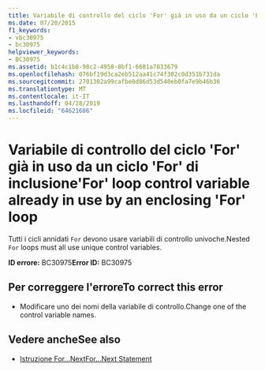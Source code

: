 ```yaml
---
title: Variabile di controllo del ciclo 'For' già in uso da un ciclo 'For' di inclusione
ms.date: 07/20/2015
f1_keywords:
- vbc30975
- bc30975
helpviewer_keywords:
- BC30975
ms.assetid: b1c4c1b8-98c2-4958-8bf1-6681a7833679
ms.openlocfilehash: 076bf19d3ca2eb512aa41c74f302c0d351b731da
ms.sourcegitcommit: 2701302a99cafbe0d86d53d540eb0fa7e9b46b36
ms.translationtype: MT
ms.contentlocale: it-IT
ms.lasthandoff: 04/28/2019
ms.locfileid: "64621686"
---
```

# <a name="for-loop-control-variable-already-in-use-by-an-enclosing-for-loop"></a><span data-ttu-id="505cd-102">Variabile di controllo del ciclo 'For' già in uso da un ciclo 'For' di inclusione</span><span class="sxs-lookup"><span data-stu-id="505cd-102">'For' loop control variable already in use by an enclosing 'For' loop</span></span>
<span data-ttu-id="505cd-103">Tutti i cicli annidati `For` devono usare variabili di controllo univoche.</span><span class="sxs-lookup"><span data-stu-id="505cd-103">Nested `For` loops must all use unique control variables.</span></span>  
  
 <span data-ttu-id="505cd-104">**ID errore:** BC30975</span><span class="sxs-lookup"><span data-stu-id="505cd-104">**Error ID:** BC30975</span></span>  
  
## <a name="to-correct-this-error"></a><span data-ttu-id="505cd-105">Per correggere l'errore</span><span class="sxs-lookup"><span data-stu-id="505cd-105">To correct this error</span></span>  
  
- <span data-ttu-id="505cd-106">Modificare uno dei nomi della variabile di controllo.</span><span class="sxs-lookup"><span data-stu-id="505cd-106">Change one of the control variable names.</span></span>  
  
## <a name="see-also"></a><span data-ttu-id="505cd-107">Vedere anche</span><span class="sxs-lookup"><span data-stu-id="505cd-107">See also</span></span>

- [<span data-ttu-id="505cd-108">Istruzione For...Next</span><span class="sxs-lookup"><span data-stu-id="505cd-108">For...Next Statement</span></span>](../../visual-basic/language-reference/statements/for-next-statement.md)
